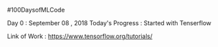 #100DaysofMLCode

Day 0 : September 08 , 2018
Today's Progress : Started with Tenserflow

Link of Work : https://www.tensorflow.org/tutorials/  
